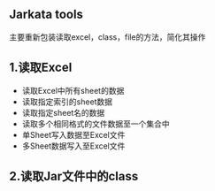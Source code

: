 ## Jarkata tools

主要重新包装读取excel，class，file的方法，简化其操作

## 1.读取Excel

- 读取Excel中所有sheet的数据
- 读取指定索引的sheet数据
- 读取指定sheet名的数据
- 读取多个相同格式的文件数据至一个集合中
- 单Sheet写入数据至Excel文件
- 多Sheet数据写入至Excel文件

## 2.读取Jar文件中的class
